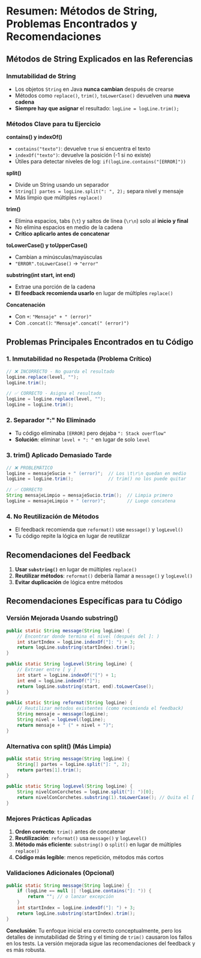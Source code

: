 # Resumen: Métodos de String, Problemas Encontrados y Recomendaciones

## **Métodos de String Explicados en las Referencias**

### **Inmutabilidad de String**

- Los objetos `String` en Java **nunca cambian** después de crearse
- Métodos como `replace()`, `trim()`, `toLowerCase()` devuelven una **nueva cadena**
- **Siempre hay que asignar** el resultado: `logLine = logLine.trim();`


### **Métodos Clave para tu Ejercicio**

**contains() y indexOf()**

- `contains("texto")`: devuelve `true` si encuentra el texto
- `indexOf("texto")`: devuelve la posición (-1 si no existe)
- Útiles para detectar niveles de log: `if(logLine.contains("[ERROR]"))`

**split()**

- Divide un String usando un separador
- `String[] partes = logLine.split(": ", 2);` separa nivel y mensaje
- Más limpio que múltiples `replace()`

**trim()**

- Elimina espacios, tabs (`\t`) y saltos de línea (`\r\n`) solo al **inicio y final**
- No elimina espacios en medio de la cadena
- **Crítico aplicarlo antes de concatenar**

**toLowerCase() y toUpperCase()**

- Cambian a minúsculas/mayúsculas
- `"ERROR".toLowerCase()` → `"error"`

**substring(int start, int end)**

- Extrae una porción de la cadena
- **El feedback recomienda usarlo** en lugar de múltiples `replace()`

**Concatenación**

- Con `+`: `"Mensaje" + " (error)"`
- Con `.concat()`: `"Mensaje".concat(" (error)")`


## **Problemas Principales Encontrados en tu Código**

### **1. Inmutabilidad no Respetada (Problema Crítico)**

```java
// ❌ INCORRECTO - No guarda el resultado
logLine.replace(level, "");
logLine.trim();

// ✅ CORRECTO - Asigna el resultado
logLine = logLine.replace(level, "");
logLine = logLine.trim();
```


### **2. Separador ":" No Eliminado**

- Tu código eliminaba `[ERROR]` pero dejaba `": Stack overflow"`
- **Solución**: eliminar `level + ": "` en lugar de solo `level`


### **3. trim() Aplicado Demasiado Tarde**

```java
// ❌ PROBLEMÁTICO
logLine = mensajeSucio + " (error)";  // Los \t\r\n quedan en medio
logLine = logLine.trim();             // trim() no los puede quitar

// ✅ CORRECTO
String mensajeLimpio = mensajeSucio.trim();  // Limpia primero
logLine = mensajeLimpio + " (error)";        // Luego concatena
```


### **4. No Reutilización de Métodos**

- El feedback recomienda que `reformat()` use `message()` y `logLevel()`
- Tu código repite la lógica en lugar de reutilizar


## **Recomendaciones del Feedback**

1. **Usar `substring()`** en lugar de múltiples `replace()`
2. **Reutilizar métodos**: `reformat()` debería llamar a `message()` y `logLevel()`
3. **Evitar duplicación** de lógica entre métodos

## **Recomendaciones Específicas para tu Código**

### **Versión Mejorada Usando substring()**

```java
public static String message(String logLine) {
    // Encontrar donde termina el nivel (después del ]: )
    int startIndex = logLine.indexOf("]: ") + 3;
    return logLine.substring(startIndex).trim();
}

public static String logLevel(String logLine) {
    // Extraer entre [ y ]
    int start = logLine.indexOf("[") + 1;
    int end = logLine.indexOf("]");
    return logLine.substring(start, end).toLowerCase();
}

public static String reformat(String logLine) {
    // Reutilizar métodos existentes (como recomienda el feedback)
    String mensaje = message(logLine);
    String nivel = logLevel(logLine);
    return mensaje + " (" + nivel + ")";
}
```


### **Alternativa con split() (Más Limpia)**

```java
public static String message(String logLine) {
    String[] partes = logLine.split("]: ", 2);
    return partes[1].trim();
}

public static String logLevel(String logLine) {
    String nivelConCorchetes = logLine.split("]: ")[0];
    return nivelConCorchetes.substring(1).toLowerCase(); // Quita el [
}
```


### **Mejores Prácticas Aplicadas**

1. **Orden correcto**: `trim()` antes de concatenar
2. **Reutilización**: `reformat()` usa `message()` y `logLevel()`
3. **Método más eficiente**: `substring()` o `split()` en lugar de múltiples `replace()`
4. **Código más legible**: menos repetición, métodos más cortos

### **Validaciones Adicionales (Opcional)**

```java
public static String message(String logLine) {
    if (logLine == null || !logLine.contains("]: ")) {
        return ""; // o lanzar excepción
    }
    int startIndex = logLine.indexOf("]: ") + 3;
    return logLine.substring(startIndex).trim();
}
```

**Conclusión**: Tu enfoque inicial era correcto conceptualmente, pero los detalles de inmutabilidad de String y el timing de `trim()` causaron los fallos en los tests. La versión mejorada sigue las recomendaciones del feedback y es más robusta.

